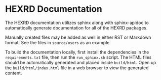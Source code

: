 HEXRD Documentation
===================

The HEXRD documentation utilizes sphinx along with sphinx-apidoc to
automatically generate documentation for all of the HEXRD packages.

Manually created files may be added as well in either RST or Markdown format.
See the files in `source/users` as an example.

To build the documentation locally, first install the dependencies in the
`requirements.txt` file, then run the `run_sphinx.sh` script. The HTML files
should be automatically generated and placed inside `build/html`. Open up
the `build/html/index.html` file in a web browser to view the generated
content.
